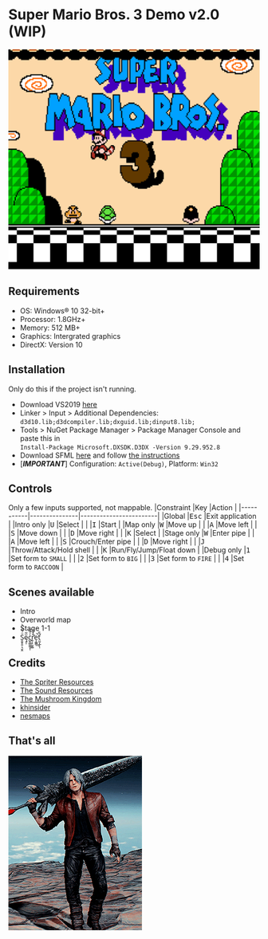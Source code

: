# Super Mario Bros. 3 Demo v2.0 (WIP)

![Intro](Previews/preview_1.png)

## Requirements
+ OS: Windows® 10 32-bit+
+ Processor: 1.8GHz+
+ Memory: 512 MB+
+ Graphics: Intergrated graphics
+ DirectX: Version 10

## Installation
Only do this if the project isn't running.
+ Download VS2019 [here](https://visualstudio.microsoft.com/vs/)
+ Linker > Input > Additional Dependencies:\
`d3d10.lib;d3dcompiler.lib;dxguid.lib;dinput8.lib;`
+ Tools > NuGet Package Manager > Package Manager Console and paste this in\
`Install-Package Microsoft.DXSDK.D3DX -Version 9.29.952.8`
+ Download SFML [here](https://www.sfml-dev.org/download.php) and follow [the instructions](https://www.sfml-dev.org/tutorials/2.5/start-vc.php)
+ [***IMPORTANT***] Configuration: `Active(Debug)`, Platform: `Win32`

## Controls
Only a few inputs supported, not mappable.
|Constraint |Key            |Action                  |
|-----------|---------------|------------------------|
|Global     |<kbd>Esc</kbd> |Exit application        |
|Intro only |<kbd>U</kbd>   |Select                  |
|           |<kbd>I</kbd>   |Start                   |
|Map only   |<kbd>W</kbd>   |Move up                 |
|           |<kbd>A</kbd>   |Move left               |
|           |<kbd>S</kbd>   |Move down               |
|           |<kbd>D</kbd>   |Move right              |
|           |<kbd>K</kbd>   |Select                  |
|Stage only |<kbd>W</kbd>   |Enter pipe              |
|           |<kbd>A</kbd>   |Move left               |
|           |<kbd>S</kbd>   |Crouch/Enter pipe       |
|           |<kbd>D</kbd>   |Move right              |
|           |<kbd>J</kbd>   |Throw/Attack/Hold shell |
|           |<kbd>K</kbd>   |Run/Fly/Jump/Float down |
|Debug only |<kbd>1</kbd>   |Set form to `SMALL`     |
|           |<kbd>2</kbd>   |Set form to `BIG`       |
|           |<kbd>3</kbd>   |Set form to `FIRE`      |
|           |<kbd>4</kbd>   |Set form to `RACCOON`   |

## Scenes available
+ Intro
+ Overworld map
+ Stage 1-1
+ S̯̭̝̯̜͉̮̭ͦ̔̋ͥ̀ę̥̩ͫ̃c̺̖͇̼͚̞̩̍ͦ̆̐͘r̛͍̗̙̰̞̻͒̾̊e͎͚͇̚͟t̤̰͎̲̙̩͛̎̕

## Credits
+ [The Spriter Resources](https://www.spriters-resource.com/nes/supermariobros3/)
+ [The Sound Resources](https://www.sounds-resource.com/nes/smb3/)
+ [The Mushroom Kingdom](https://themushroomkingdom.net/media/smb3/wav)
+ [khinsider](https://downloads.khinsider.com/game-soundtracks/album/super-mario-bros.-3)
+ [nesmaps](https://nesmaps.com/maps/SuperMarioBrothers3/SuperMarioBrothers3.html)

## That's all
![Adios](Previews/dante_adios.gif)